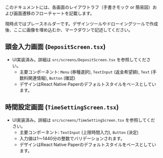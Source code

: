 このドキュメントには、各画面のレイアウトラフ（手書きモック or 簡易図）および画面遷移のフローチャートを記載します。

現時点ではプレースホルダーです。デザインツールやドローイングツールで作成後、ここに画像を埋め込むか、マークダウンで記述してください。

## 頭金入力画面 (`DepositScreen.tsx`)

*   UI実装済み。詳細は `src/screens/DepositScreen.tsx` を参照してください。
    *   主要コンポーネント: `Menu` (券種選択), `TextInput` (返金希望額), `Text` (手数料関連情報), `Button` (確認)
    *   デザインはReact Native Paperのデフォルトスタイルをベースとしています。

## 時間設定画面 (`TimeSettingScreen.tsx`)

*   UI実装済み。詳細は `src/screens/TimeSettingScreen.tsx` を参照してください。
    *   主要コンポーネント: `TextInput` (上限時間入力), `Button` (決定)
    *   入力値は1～1440分の整数でバリデーションされます。
    *   デザインはReact Native Paperのデフォルトスタイルをベースとしています。 